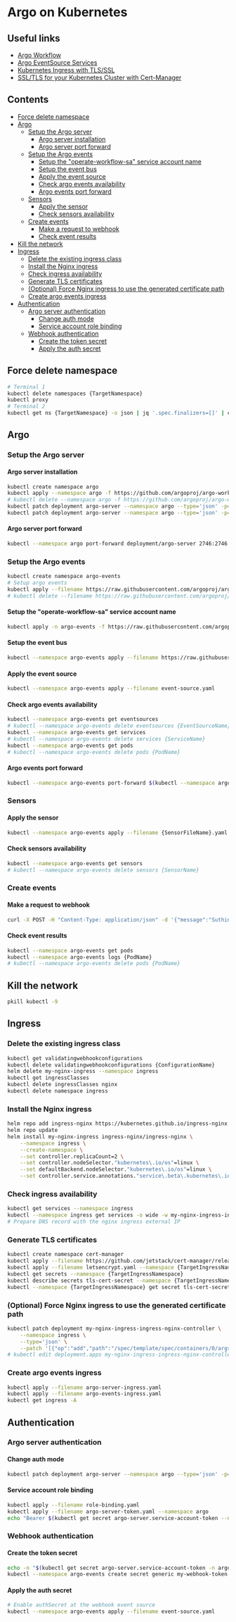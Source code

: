 # Argo on Kubernetes

## Useful links

- [Argo Workflow](https://argoproj.github.io/argo-events/sensors/triggers/argo-workflow/)
- [Argo EventSource Services](https://argoproj.github.io/argo-events/eventsources/services/)
- [Kubernetes Ingress with TLS/SSL](https://github.com/HoussemDellai/kubernetes-ingress-tls-ssl-https)
- [SSL/TLS for your Kubernetes Cluster with Cert-Manager](https://towardsdatascience.com/ssl-tls-for-your-kubernetes-cluster-with-cert-manager-3db24338f17)

## Contents

- [Force delete namespace](#force-delete-namespace)
- [Argo](#argo)
  - [Setup the Argo server](#setup-the-argo-server)
    - [Argo server installation](#argo-server-installation)
    - [Argo server port forward](#argo-server-port-forward)
  - [Setup the Argo events](#setup-the-argo-events)
    - [Setup the "operate-workflow-sa" service account name](#setup-the-operate-workflow-sa-service-account-name)
    - [Setup the event bus](#setup-the-event-bus)
    - [Apply the event source](#apply-the-event-source)
    - [Check argo events availability](#check-argo-events-availability)
    - [Argo events port forward](#argo-events-port-forward)
  - [Sensors](#sensors)
    - [Apply the sensor](#apply-the-sensor)
    - [Check sensors availability](#check-sensors-availability)
  - [Create events](#create-events)
    - [Make a request to webhook](#make-a-request-to-webhook)
    - [Check event results](#check-event-results)
- [Kill the network](#kill-the-network)
- [Ingress](#ingress)
  - [Delete the existing ingress class](#delete-the-existing-ingress-class)
  - [Install the Nginx ingress](#install-the-nginx-ingress)
  - [Check ingress availability](#check-ingress-availability)
  - [Generate TLS certificates](#generate-tls-certificates)
  - [(Optional) Force Nginx ingress to use the generated certificate path](#optional-force-nginx-ingress-to-use-the-generated-certificate-path)
  - [Create argo events ingress](#create-argo-events-ingress)
- [Authentication](#authentication)
  - [Argo server authentication](#argo-server-authentication)
    - [Change auth mode](#change-auth-mode)
    - [Service account role binding](#service-account-role-binding)
  - [Webhook authentication](#webhook-authentication)
    - [Create the token secret](#create-the-token-secret)
    - [Apply the auth secret](#apply-the-auth-secret)

## Force delete namespace

```bash
# Terminal 1
kubectl delete namespaces {TargetNamespace}
kubectl proxy
# Terminal 2
kubectl get ns {TargetNamespace} -o json | jq '.spec.finalizers=[]' | curl -X PUT http://localhost:8001/api/v1/namespaces/{TargetNamespace}/finalize -H "Content-Type: application/json" --data @-
```

## Argo

### Setup the Argo server

#### Argo server installation

```bash
kubectl create namespace argo
kubectl apply --namespace argo -f https://github.com/argoproj/argo-workflows/releases/download/v3.4.5/install.yaml
# kubectl delete --namespace argo -f https://github.com/argoproj/argo-workflows/releases/download/v3.4.5/install.yaml
kubectl patch deployment argo-server --namespace argo --type='json' -p='[{"op": "replace", "path": "/spec/template/spec/containers/0/args", "value": ["server", "--auth-mode=server"]}]'
kubectl patch deployment argo-server --namespace argo --type='json' -p='[{"op": "add", "path": "/spec/template/spec/containers/0/env", "value": [{"name": "BASE_HREF", "value": "/argo/"}]}]'
```

#### Argo server port forward

```bash
kubectl --namespace argo port-forward deployment/argo-server 2746:2746
```

### Setup the Argo events

```bash
kubectl create namespace argo-events
# Setup argo events
kubectl apply --filename https://raw.githubusercontent.com/argoproj/argo-events/stable/manifests/install.yaml
# kubectl delete --filename https://raw.githubusercontent.com/argoproj/argo-events/stable/manifests/install.yaml
```

#### Setup the "operate-workflow-sa" service account name

```bash
kubectl apply -n argo-events -f https://raw.githubusercontent.com/argoproj/argo-events/master/examples/rbac/sensor-rbac.yaml
```

#### Setup the event bus

```bash
kubectl --namespace argo-events apply --filename https://raw.githubusercontent.com/argoproj/argo-events/stable/examples/eventbus/native.yaml
```

#### Apply the event source

```bash
kubectl --namespace argo-events apply --filename event-source.yaml
```

#### Check argo events availability

```bash
kubectl --namespace argo-events get eventsources
# kubectl --namespace argo-events delete eventsources {EventSourceName}
kubectl --namespace argo-events get services
# kubectl --namespace argo-events delete services {ServiceName}
kubectl --namespace argo-events get pods
# kubectl --namespace argo-events delete pods {PodName}
```

#### Argo events port forward

```bash
kubectl --namespace argo-events port-forward $(kubectl --namespace argo-events get pods --output name --selector eventsource-name={EventSourceName}) 4321:4321
```

### Sensors

#### Apply the sensor

```bash
kubectl --namespace argo-events apply --filename {SensorFileName}.yaml
```

#### Check sensors availability

```bash
kubectl --namespace argo-events get sensors
# kubectl --namespace argo-events delete sensors {SensorName}
```

### Create events

#### Make a request to webhook

```bash
curl -X POST -H "Content-Type: application/json" -d '{"message":"Suthinan Musitmani"}' http://localhost:4321/webhook
```

#### Check event results

```bash
kubectl --namespace argo-events get pods
kubectl --namespace argo-events logs {PodName}
# kubectl --namespace argo-events delete pods {PodName}
```

## Kill the network

```bash
pkill kubectl -9
```

## Ingress

### Delete the existing ingress class

```bash
kubectl get validatingwebhookconfigurations
kubectl delete validatingwebhookconfigurations {ConfigurationName}
helm delete my-nginx-ingress --namespace ingress
kubectl get ingressClasses
kubectl delete ingressClasses nginx
kubectl delete namespace ingress
```

### Install the Nginx ingress

```bash
helm repo add ingress-nginx https://kubernetes.github.io/ingress-nginx
helm repo update
helm install my-nginx-ingress ingress-nginx/ingress-nginx \
    --namespace ingress \
    --create-namespace \
    --set controller.replicaCount=2 \
    --set controller.nodeSelector."kubernetes\.io/os"=linux \
    --set defaultBackend.nodeSelector."kubernetes\.io/os"=linux \
    --set controller.service.annotations."service\.beta\.kubernetes\.io/azure-load-balancer-health-probe-request-path"=/healthz
```

### Check ingress availability

```bash
kubectl get services --namespace ingress
kubectl --namespace ingress get services -o wide -w my-nginx-ingress-ingress-nginx-controller
# Prepare DNS record with the nginx ingress external IP
```

### Generate TLS certificates

```bash
kubectl create namespace cert-manager
kubectl apply --filename https://github.com/jetstack/cert-manager/releases/download/v1.11.0/cert-manager.yaml
kubectl apply --filename letsencrypt.yaml --namespace {TargetIngressNamespace}
kubectl get secrets --namespace {TargetIngressNamespace}
kubectl describe secrets tls-cert-secret --namespace {TargetIngressNamespace}
kubectl --namespace {TargetIngressNamespace} get secret tls-cert-secret -ojson | jq -r '.data."tls.crt"' | base64 -d | openssl x509 -dates -noout -issuer
```

### (Optional) Force Nginx ingress to use the generated certificate path

```bash
kubectl patch deployment my-nginx-ingress-ingress-nginx-controller \
    --namespace ingress \
    --type='json' \
    --patch '[{"op":"add","path":"/spec/template/spec/containers/0/args/-","value":"--default-ssl-certificate={TargetIngressNamespace}/tls-cert-secret"}'
# kubectl edit deployment.apps my-nginx-ingress-ingress-nginx-controller --namespace ingress
```

### Create argo events ingress

```bash
kubectl apply --filename argo-server-ingress.yaml
kubectl apply --filename argo-events-ingress.yaml
kubectl get ingress -A
```

## Authentication

### Argo server authentication

#### Change auth mode

```bash
kubectl patch deployment argo-server --namespace argo --type='json' -p='[{"op": "replace", "path": "/spec/template/spec/containers/0/args", "value": ["server", "--auth-mode=client"]}]'
```

#### Service account role binding

```bash
kubectl apply --filename role-binding.yaml
kubectl apply --filename argo-server-token.yaml --namespace argo
echo "Bearer $(kubectl get secret argo-server.service-account-token --namespace argo -o=jsonpath='{.data.token}' | base64 --decode)"
```

### Webhook authentication

#### Create the token secret

```bash
echo -n "$(kubectl get secret argo-server.service-account-token -n argo -o=jsonpath='{.data.token}' | base64 --decode)" > ./webhook-token.txt
kubectl --namespace argo-events create secret generic my-webhook-token --from-file=my-token=./webhook-token.txt
```

#### Apply the auth secret

```bash
# Enable authSecret at the webhook event source
kubectl --namespace argo-events apply --filename event-source.yaml
```
